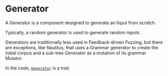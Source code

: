 # Generator

A Generator is a component designed to generate an Input from scratch.

Typically, a random generator is used to generate random inputs.

Generators are traditionally less used in Feedback-driven Fuzzing, but there are exceptions, like Nautilus, that uses a Grammar generator to create the initial corpus and a sub-tree Generator as a mutation of its grammar Mutator.

In the code, [`Generator`](https://docs.rs/libafl/latest/libafl/generators/trait.Generator.html) is a trait.
